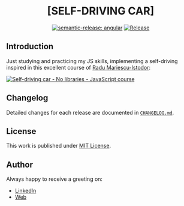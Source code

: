 <div align=center>

# [SELF-DRIVING CAR]

[![semantic-release: angular](https://img.shields.io/badge/semantic--release-angular-e10079?logo=semantic-release)](https://github.com/semantic-release/semantic-release)
[![Release](https://github.com/d3p1/self-driving-car/actions/workflows/release.yml/badge.svg)](https://github.com/d3p1/self-driving-car/actions/workflows/release.yml)

</div>

## Introduction

Just studying and practicing my JS skills, implementing a self-driving inspired in this excellent course of [Radu Mariescu-Istodor](https://www.youtube.com/@Radu):

[![Self-driving car - No libraries - JavaScript course](https://img.youtube.com/vi/NkI9ia2cLhc/maxresdefault.jpg)](https://www.youtube.com/watch?v=NkI9ia2cLhc&list=PLB0Tybl0UNfYoJE7ZwsBQoDIG4YN9ptyY)

## Changelog

Detailed changes for each release are documented in [`CHANGELOG.md`](./CHANGELOG.md).

## License

This work is published under [MIT License](./LICENSE).

## Author

Always happy to receive a greeting on:

- [LinkedIn](https://www.linkedin.com/in/cristian-marcelo-de-picciotto/)
- [Web](https://d3p1.dev/)